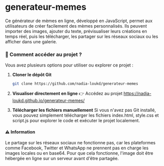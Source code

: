 # generateur-memes
Ce générateur de mèmes en ligne, développé en JavaScript, permet aux utilisateurs de créer facilement des mèmes personnalisés. Ils peuvent importer des images, ajouter du texte, prévisualiser leurs créations en temps réel, puis les télécharger, les partager sur les réseaux sociaux ou les afficher dans une galerie.

### 🚀 Comment accéder au projet ?

Vous avez plusieurs options pour utiliser ou explorer ce projet :

1. **Cloner le dépôt Git**  
   ```bash
   git clone https://github.com/nadia-loukd/generateur-memes

2. **Visualiser directement en ligne**
👉 Accédez au projet https://nadia-loukd.github.io/generateur-memes/

3. **Télécharger les fichiers manuellement**
Si vous n'avez pas Git installé, vous pouvez simplement télécharger les fichiers index.html, style.css et script.js pour explorer le code et exécuter le projet localement.

#### ⚠️ Information
Le partage sur les réseaux sociaux ne fonctionne pas, car les plateformes comme Facebook, Twitter et WhatsApp ne prennent pas en charge les images locales ou en base64. Pour que cela fonctionne, l'image doit être hébergée en ligne sur un serveur avant d'être partagée.
